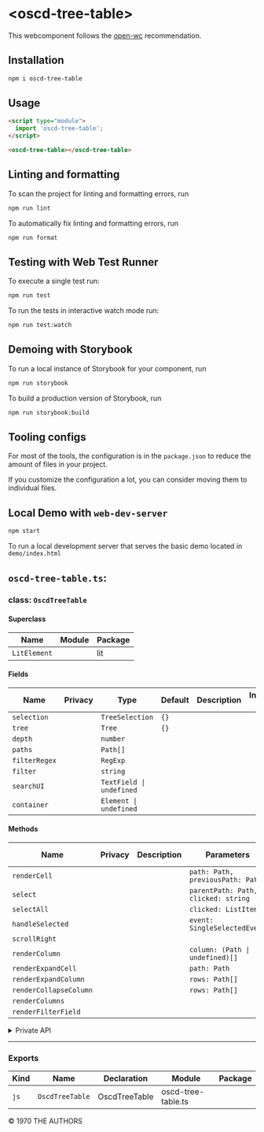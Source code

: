 # \<oscd-tree-table>

This webcomponent follows the [open-wc](https://github.com/open-wc/open-wc) recommendation.

## Installation

```bash
npm i oscd-tree-table
```

## Usage

```html
<script type="module">
  import 'oscd-tree-table';
</script>

<oscd-tree-table></oscd-tree-table>
```

## Linting and formatting

To scan the project for linting and formatting errors, run

```bash
npm run lint
```

To automatically fix linting and formatting errors, run

```bash
npm run format
```

## Testing with Web Test Runner

To execute a single test run:

```bash
npm run test
```

To run the tests in interactive watch mode run:

```bash
npm run test:watch
```

## Demoing with Storybook

To run a local instance of Storybook for your component, run

```bash
npm run storybook
```

To build a production version of Storybook, run

```bash
npm run storybook:build
```


## Tooling configs

For most of the tools, the configuration is in the `package.json` to reduce the amount of files in your project.

If you customize the configuration a lot, you can consider moving them to individual files.

## Local Demo with `web-dev-server`

```bash
npm start
```

To run a local development server that serves the basic demo located in `demo/index.html`


## `oscd-tree-table.ts`:

### class: `OscdTreeTable`

#### Superclass

| Name         | Module | Package |
| ------------ | ------ | ------- |
| `LitElement` |        | lit     |

#### Fields

| Name          | Privacy | Type                     | Default | Description | Inherited From |
| ------------- | ------- | ------------------------ | ------- | ----------- | -------------- |
| `selection`   |         | `TreeSelection`          | `{}`    |             |                |
| `tree`        |         | `Tree`                   | `{}`    |             |                |
| `depth`       |         | `number`                 |         |             |                |
| `paths`       |         | `Path[]`                 |         |             |                |
| `filterRegex` |         | `RegExp`                 |         |             |                |
| `filter`      |         | `string`                 |         |             |                |
| `searchUI`    |         | `TextField \| undefined` |         |             |                |
| `container`   |         | `Element \| undefined`   |         |             |                |

#### Methods

| Name                   | Privacy | Description | Parameters                          | Return           | Inherited From |
| ---------------------- | ------- | ----------- | ----------------------------------- | ---------------- | -------------- |
| `renderCell`           |         |             | `path: Path, previousPath: Path`    | `TemplateResult` |                |
| `select`               |         |             | `parentPath: Path, clicked: string` | `void`           |                |
| `selectAll`            |         |             | `clicked: ListItem`                 | `void`           |                |
| `handleSelected`       |         |             | `event: SingleSelectedEvent`        | `Promise<void>`  |                |
| `scrollRight`          |         |             |                                     | `Promise<void>`  |                |
| `renderColumn`         |         |             | `column: (Path \| undefined)[]`     | `TemplateResult` |                |
| `renderExpandCell`     |         |             | `path: Path`                        | `TemplateResult` |                |
| `renderExpandColumn`   |         |             | `rows: Path[]`                      | `TemplateResult` |                |
| `renderCollapseColumn` |         |             | `rows: Path[]`                      | `TemplateResult` |                |
| `renderColumns`        |         |             |                                     | `TemplateResult` |                |
| `renderFilterField`    |         |             |                                     |                  |                |

<details><summary>Private API</summary>

#### Fields

| Name        | Privacy | Type | Default             | Description | Inherited From |
| ----------- | ------- | ---- | ------------------- | ----------- | -------------- |
| `collapsed` | private |      | `new Set<string>()` |             |                |

#### Methods

| Name             | Privacy | Description | Parameters               | Return     | Inherited From |
| ---------------- | ------- | ----------- | ------------------------ | ---------- | -------------- |
| `getPaths`       | private |             | `maxLength: number`      | `Path[]`   |                |
| `treeNode`       | private |             | `path: Path`             | `TreeNode` |                |
| `rows`           | private |             |                          | `Path[]`   |                |
| `toggleCollapse` | private |             | `serializedPath: string` |            |                |

</details>

<hr/>

### Exports

| Kind | Name            | Declaration   | Module             | Package |
| ---- | --------------- | ------------- | ------------------ | ------- |
| `js` | `OscdTreeTable` | OscdTreeTable | oscd-tree-table.ts |         |



&copy; 1970 THE AUTHORS
